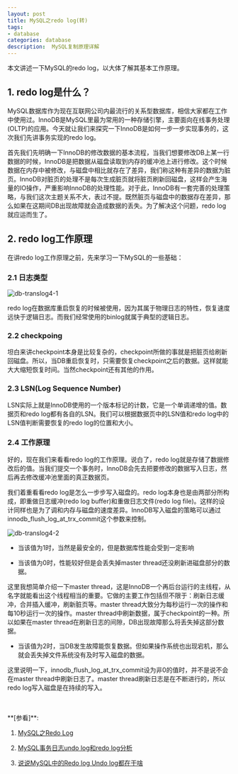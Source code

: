```yaml
---
layout: post
title: MySQL之redo log(转)
tags:
- database
categories: database
description:  MySQL复制原理详解
---
```



本文讲述一下MySQL的redo log，以大体了解其基本工作原理。




<!-- more -->

## 1. redo log是什么？
MySQL数据库作为现在互联网公司内最流行的关系型数据库，相信大家都在工作中使用过。InnoDB是MySQL里最为常用的一种存储引擎，主要面向在线事务处理(OLTP)的应用。今天就让我们来探究一下InnoDB是如何一步一步实现事务的，这次我们先讲事务实现的redo log。

首先我们先明确一下InnoDB的修改数据的基本流程，当我们想要修改DB上某一行数据的时候，InnoDB是把数据从磁盘读取到内存的缓冲池上进行修改。这个时候数据在内存中被修改，与磁盘中相比就存在了差异，我们称这种有差异的数据为脏页。InnoDB对脏页的处理不是每次生成脏页就将脏页刷新回磁盘，这样会产生海量的IO操作，严重影响InnoDB的处理性能。对于此，InnoDB有一套完善的处理策略，与我们这次主题关系不大，表过不提。既然脏页与磁盘中的数据存在差异，那么如果在这期间DB出现故障就会造成数据的丢失。为了解决这个问题，redo log就应运而生了。




## 2. redo log工作原理
在讲redo log工作原理之前，先来学习一下MySQL的一些基础：

### 2.1 日志类型

![db-translog4-1](https://ivanzz1001.github.io/records/assets/img/db/db_translog4_1.png)

redo log在数据库重启恢复的时候被使用，因为其属于物理日志的特性，恢复速度远快于逻辑日志。而我们经常使用的binlog就属于典型的逻辑日志。

### 2.2 checkpoing
坦白来讲checkpoint本身是比较复杂的，checkpoint所做的事就是把脏页给刷新回磁盘。所以，当DB重启恢复时，只需要恢复checkpoint之后的数据。这样就能大大缩短恢复时间。当然checkpoint还有其他的作用。

### 2.3 LSN(Log Sequence Number)
LSN实际上就是InnoDB使用的一个版本标记的计数，它是一个单调递增的值。数据页和redo log都有各自的LSN。我们可以根据数据页中的LSN值和redo log中的LSN值判断需要恢复的redo log的位置和大小。

### 2.4 工作原理
好的，现在我们来看看redo log的工作原理。说白了，redo log就是存储了数据修改后的值。当我们提交一个事务时，InnoDB会先去把要修改的数据写入日志，然后再去修改缓冲池里面的真正数据页。

我们着重看看redo log是怎么一步步写入磁盘的。redo log本身也是由两部分所构成，即重做日志缓冲(redo log buffer)和重做日志文件(redo log file)。这样的设计同样也是为了调和内存与磁盘的速度差异。InnoDB写入磁盘的策略可以通过innodb_flush_log_at_trx_commit这个参数来控制。

![db-translog4-2](https://ivanzz1001.github.io/records/assets/img/db/db_translog4_2.png)

* 当该值为1时，当然是最安全的，但是数据库性能会受到一定影响

* 当该值为0时，性能较好但是会丢失掉master thread还没刷新进磁盘部分的数据。

这里我想简单介绍一下master thread，这是InnoDB一个再后台运行的主线程，从名字就能看出这个线程相当的重要。它做的主要工作包括但不限于：刷新日志缓冲，合并插入缓冲，刷新脏页等。master thread大致分为每秒运行一次的操作和每10秒运行一次的操作。master thread中刷新数据，属于checkpoint的一种。所以如果在master thread在刷新日志的间隙，DB出现故障那么将丢失掉这部分数据。 


* 当该值为2时，当DB发生故障能恢复数据。但如果操作系统也出现宕机，那么就会丢失掉文件系统没有及时写入磁盘的数据。

这里说明一下，innodb_flush_log_at_trx_commit设为非0的值时，并不是说不会在master thread中刷新日志了。master thread刷新日志是在不断进行的，所以redo log写入磁盘是在持续的写入。



<br />
<br />
**[参看]**:

1. [MySQL之Redo Log](https://zhuanlan.zhihu.com/p/86555990)

2. [MySQL事务日志undo log和redo log分析](https://blog.csdn.net/lzw2016/article/details/89420391)

3. [说说MySQL中的Redo log Undo log都在干啥](https://www.cnblogs.com/xinysu/p/6555082.html)

<br />
<br />
<br />

